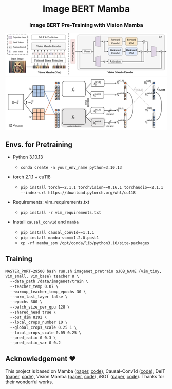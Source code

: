 <div align="center">
<h1>Image BERT Mamba </h1>
<h3>Image BERT Pre-Training with Vision Mamba</h3>
</div>

<img alt="vim_pipeline" src="vim_pipeline_v1.9.png">
<img alt="framework" src="framework.png">

## Envs. for Pretraining

- Python 3.10.13

  - `conda create -n your_env_name python=3.10.13`

- torch 2.1.1 + cu118
  - `pip install torch==2.1.1 torchvision==0.16.1 torchaudio==2.1.1 --index-url https://download.pytorch.org/whl/cu118`

- Requirements: vim_requirements.txt
  - `pip install -r vim_requirements.txt`

- Install ``causal_conv1d`` and ``mamba``
  - `pip install causal_conv1d==1.1.1`
  - `pip install mamba-ssm==1.2.0.post1`
  - `cp -rf mamba_ssm /opt/conda/lib/python3.10/site-packages`

## Training

```
MASTER_PORT=29500 bash run.sh imagenet_pretrain $JOB_NAME {vim_tiny, vim_small, vim_base} teacher 8 \
  --data_path /data/imagenet/train \
  --teacher_temp 0.07 \
  --warmup_teacher_temp_epochs 30 \
  --norm_last_layer false \
  --epochs 300 \
  --batch_size_per_gpu 128 \
  --shared_head true \
  --out_dim 8192 \
  --local_crops_number 10 \
  --global_crops_scale 0.25 1 \
  --local_crops_scale 0.05 0.25 \
  --pred_ratio 0 0.3 \
  --pred_ratio_var 0 0.2
```

## Acknowledgement :heart:
This project is based on Mamba ([paper](https://arxiv.org/abs/2312.00752), [code](https://github.com/state-spaces/mamba)), Causal-Conv1d ([code](https://github.com/Dao-AILab/causal-conv1d)), DeiT ([paper](https://arxiv.org/abs/2012.12877), [code](https://github.com/facebookresearch/deit)), Vision Mamba ([paper](https://arxiv.org/abs/2401.09417), [code](https://github.com/hustvl/Vim/tree/main)), iBOT ([paper](https://arxiv.org/abs/2111.07832), [code](https://github.com/bytedance/ibot)). Thanks for their wonderful works.
